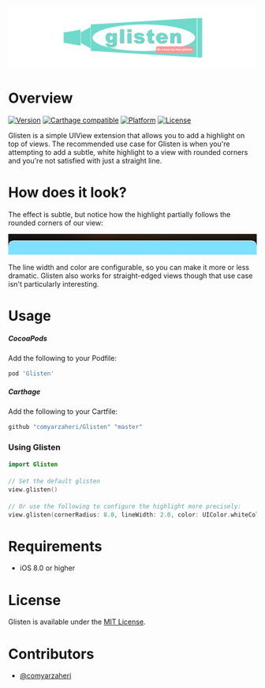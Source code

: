 ![](header.png)

# Overview
[![Version](http://img.shields.io/cocoapods/v/Glisten.svg)](http://cocoapods.org/?q=Glass)
[![Carthage compatible](https://img.shields.io/badge/Carthage-compatible-4BC51D.svg?style=flat)](https://github.com/comyarzaheri/Glisten)
[![Platform](http://img.shields.io/cocoapods/p/Glisten.svg)]()
[![License](http://img.shields.io/cocoapods/l/Glisten.svg)](https://github.com/comyarzaheri/Glisten/blob/master/LICENSE)

Glisten is a simple UIView extension that allows you to add a highlight on top of views. The recommended use case for Glisten is when you're attempting to add a subtle, white highlight to a view with rounded corners and you're not satisfied with just a straight line.

# How does it look?

The effect is subtle, but notice how the highlight partially follows the rounded corners of our view:

![](example.png)

The line width and color are configurable, so you can make it more or less dramatic. Glisten also works for straight-edged views though that use case isn't particularly interesting.

# Usage 

##### CocoaPods

Add the following to your Podfile:

```ruby
pod 'Glisten'
```
##### Carthage 

Add the following to your Cartfile:

```ruby
github "comyarzaheri/Glisten" "master"
```

### Using Glisten

```swift
import Glisten

// Set the default glisten
view.glisten() 

// Or use the following to configure the highlight more precisely:
view.glisten(cornerRadius: 8.0, lineWidth: 2.0, color: UIColor.whiteColor())
```

# Requirements

* iOS 8.0 or higher

# License 

Glisten is available under the [MIT License](LICENSE).

# Contributors

* [@comyarzaheri](https://github.com/comyarzaheri)
